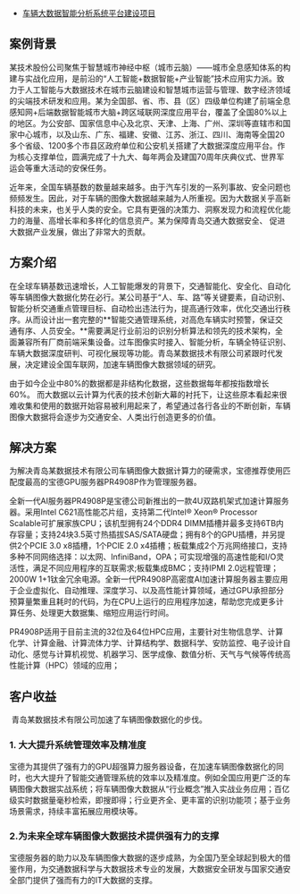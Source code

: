- [车辆大数据智能分析系统平台建设项目](http://www.powerleader.com.cn/case_13/1680.html)

## 案例背景	

​		 某技术股份公司聚焦于智慧城市神经中枢（城市云脑）——城市全息感知体系的构建与实战化应用，是前沿的“人工智能+数据智能+产业智能”技术应用实力派。致力于人工智能与大数据技术在城市云脑建设和智慧城市运营与管理、数字经济领域的尖端技术研发和应用。某为全国部、省、市、县（区）四级单位构建了前端全息感知网+后端数据智能城市大脑+跨区域联网深度应用平台，覆盖了全国80%以上的地区。为公安部、国家信息中心及北京、天津、上海、广州、深圳等直辖市和国家中心城市，以及山东、广东、福建、安徽、江苏、浙江、四川、海南等全国20多个省级、1200多个市县区政府单位和公安机关搭建了大数据深度应用平台。作为核心支撑单位，圆满完成了十九大、每年两会及建国70周年庆典仪式、世界军运会等重大活动的安保任务。 

​		 近年来，全国车辆基数的数量越来越多。由于汽车引发的一系列事故、安全问题也频频发生。因此，对于车辆的图像大数据越来越为人所重视。因为大数据关乎高新科技的未来，也关乎人类的安全。它具有更强的决策力、洞察发现力和流程优化能力的海量、高增长率和多样化的信息资产。某为保障青岛交通大数据安全、 促进大数据产业发展，做出了非常大的贡献。	

## 方案介绍	

​		在全球车辆基数迅速增长，人工智能爆发的背景下，交通智能化、安全化、自动化等车辆图像大数据化势在必行。某公司基于“人、车、路”等关键要素，自动识别、智能分析交通重点管理目标、自动检出违法行为，提高通行效率，优化交通出行秩序。从而设计出一套完整的**智能交通管理系统，对高危车辆实时预警，保证交通有序、人员安全。**需要满足行业前沿的识别分析算法和领先的技术架构，全面兼容所有厂商前端采集设备。过车图像实时接入、智能分析，车辆全特征识别、车辆大数据深度研判、可视化展现等功能。青岛某数据技术有限公司紧跟时代发展，决定建设全国车联网，加速车辆图像大数据领域的研究。	

​		由于如今企业中80%的数据都是非结构化数据，这些数据每年都按指数增长60%。  而大数据以云计算为代表的技术创新大幕的衬托下，让这些原本看起来很难收集和使用的数据开始容易被利用起来了，希望通过各行各业的不断创新，车辆图像大数据将会逐步为交通安全、人类出行创造更多的价值。 

## 解决方案	

​		为解决青岛某数据技术有限公司车辆图像大数据计算力的硬需求，宝德推荐使用匹配度最高的宝德GPU服务器PR4908P作为管理服务器。		

​		全新一代AI服务器PR4908P是宝德公司新推出的一款4U双路机架式加速计算服务器。采用Intel  C621高性能芯片组，支持第二代Intel® Xeon® Processor Scalable可扩展家族CPU；该机型拥有24个DDR4  DIMM插槽并最多支持6TB内存容量；支持24块3.5英寸热插拔SAS/SATA硬盘；拥有8个的GPU插槽，并另提供2个PCIE 3.0  x8插槽，1个PCIE 2.0  x4插槽；板载集成2个万兆网络接口，支持多种不同网络选择：以太网、InfiniBand，OPA；可实现增强的高速性能和I/O灵活性，满足不同应用程序的互联需求;板载集成BMC；支持IPMI 2.0远程管理；2000W  1+1钛金冗余电源。全新一代PR4908P高密度AI加速计算服务器主要应用于企业虚拟化、自动推理、深度学习、以及高性能计算领域，通过GPU承担部分预算量繁重且耗时的代码，为在CPU上运行的应用程序加速，帮助您完成更多计算任务、处理更大数据集、缩短应用运行时间。 

​		 PR4908P适用于目前主流的32位及64位HPC应用，主要针对生物信息学、计算化学、计算金融、计算流体力学、计算结构学、数据科学、安防监控、电子设计自动化、感觉与计算机视觉、机器学习、医学成像、数值分析、天气与气候等传统高性能计算（HPC）领域的应用； 

## 客户收益

​	青岛某数据技术有限公司加速了车辆图像数据化的步伐。

### 1. 大大提升系统管理效率及精准度

​	 宝德为其提供了强有力的GPU超强算力服务器设备，在加速车辆图像数据化的同时，也大大提升了智能交通管理系统的效率以及精准度。例如全国应用更广泛的车辆图像大数据实战系统；将车辆图像大数据从“行业概念”推入实战业务应用；百亿级实时数据量毫秒检索，即搜即得；行业更齐全、更丰富的识别功能项；基于业务场景需求，持续丰富拓展应用模块等。

### 2.为未来全球车辆图像大数据技术提供强有力的支撑

​	宝德服务器的助力以及车辆图像大数据的逐步成熟，为全国乃至全球起到极大的借鉴作用，为交通数据科学与大数据技术专业的发展，大数据安全研发与国家交通安全部门提供了强而有力的IT大数据的支撑。